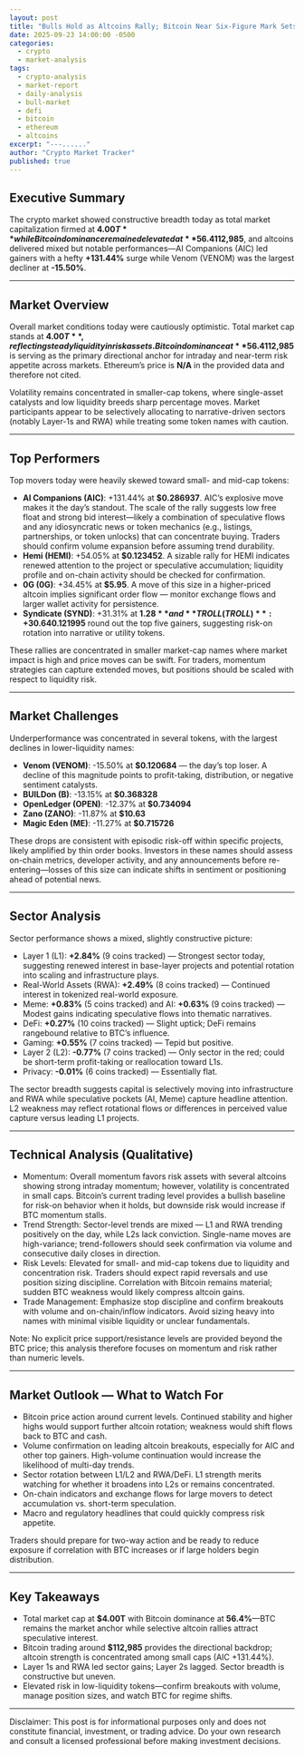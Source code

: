```yaml
---
layout: post
title: "Bulls Hold as Altcoins Rally; Bitcoin Near Six-Figure Mark Sets Tone for Markets"
date: 2025-09-23 14:00:00 -0500
categories:
  - crypto
  - market-analysis
tags:
  - crypto-analysis
  - market-report
  - daily-analysis
  - bull-market
  - defi
  - bitcoin
  - ethereum
  - altcoins
excerpt: "---......"
author: "Crypto Market Tracker"
published: true
---
```


## Executive Summary
The crypto market showed constructive breadth today as total market capitalization firmed at **$4.00T** while Bitcoin dominance remained elevated at **56.4%**. Bitcoin is trading around **$112,985**, and altcoins delivered mixed but notable performances—AI Companions (AIC) led gainers with a hefty **+131.44%** surge while Venom (VENOM) was the largest decliner at **-15.50%**.

---

## Market Overview
Overall market conditions today were cautiously optimistic. Total market cap stands at **$4.00T**, reflecting steady liquidity in risk assets. Bitcoin dominance at **56.4%** indicates that BTC continues to absorb a majority share of capital flows, which can compress altcoin performance unless sector-specific narratives attract rotation. Bitcoin trading around **$112,985** is serving as the primary directional anchor for intraday and near-term risk appetite across markets. Ethereum’s price is **N/A** in the provided data and therefore not cited.

Volatility remains concentrated in smaller-cap tokens, where single-asset catalysts and low liquidity breeds sharp percentage moves. Market participants appear to be selectively allocating to narrative-driven sectors (notably Layer-1s and RWA) while treating some token names with caution.

---

## Top Performers
Top movers today were heavily skewed toward small- and mid-cap tokens:

- **AI Companions (AIC)**: +131.44% at **$0.286937**. AIC’s explosive move makes it the day’s standout. The scale of the rally suggests low free float and strong bid interest—likely a combination of speculative flows and any idiosyncratic news or token mechanics (e.g., listings, partnerships, or token unlocks) that can concentrate buying. Traders should confirm volume expansion before assuming trend durability.
- **Hemi (HEMI)**: +54.05% at **$0.123452**. A sizable rally for HEMI indicates renewed attention to the project or speculative accumulation; liquidity profile and on-chain activity should be checked for confirmation.
- **0G (0G)**: +34.45% at **$5.95**. A move of this size in a higher-priced altcoin implies significant order flow — monitor exchange flows and larger wallet activity for persistence.
- **Syndicate (SYND)**: +31.31% at **$1.28** and **TROLL (TROLL)**: +30.64% at **$0.121995** round out the top five gainers, suggesting risk-on rotation into narrative or utility tokens.

These rallies are concentrated in smaller market-cap names where market impact is high and price moves can be swift. For traders, momentum strategies can capture extended moves, but positions should be scaled with respect to liquidity risk.

---

## Market Challenges
Underperformance was concentrated in several tokens, with the largest declines in lower-liquidity names:

- **Venom (VENOM)**: -15.50% at **$0.120684** — the day’s top loser. A decline of this magnitude points to profit-taking, distribution, or negative sentiment catalysts.
- **BUILDon (B)**: -13.15% at **$0.368328**
- **OpenLedger (OPEN)**: -12.37% at **$0.734094**
- **Zano (ZANO)**: -11.87% at **$10.63**
- **Magic Eden (ME)**: -11.27% at **$0.715726**

These drops are consistent with episodic risk-off within specific projects, likely amplified by thin order books. Investors in these names should assess on-chain metrics, developer activity, and any announcements before re-entering—losses of this size can indicate shifts in sentiment or positioning ahead of potential news.

---

## Sector Analysis
Sector performance shows a mixed, slightly constructive picture:

- Layer 1 (L1): **+2.84%** (9 coins tracked) — Strongest sector today, suggesting renewed interest in base-layer projects and potential rotation into scaling and infrastructure plays.
- Real-World Assets (RWA): **+2.49%** (8 coins tracked) — Continued interest in tokenized real-world exposure.
- Meme: **+0.83%** (5 coins tracked) and AI: **+0.63%** (9 coins tracked) — Modest gains indicating speculative flows into thematic narratives.
- DeFi: **+0.27%** (10 coins tracked) — Slight uptick; DeFi remains rangebound relative to BTC’s influence.
- Gaming: **+0.55%** (7 coins tracked) — Tepid but positive.
- Layer 2 (L2): **-0.77%** (7 coins tracked) — Only sector in the red; could be short-term profit-taking or reallocation toward L1s.
- Privacy: **-0.01%** (6 coins tracked) — Essentially flat.

The sector breadth suggests capital is selectively moving into infrastructure and RWA while speculative pockets (AI, Meme) capture headline attention. L2 weakness may reflect rotational flows or differences in perceived value capture versus leading L1 projects.

---

## Technical Analysis (Qualitative)
- Momentum: Overall momentum favors risk assets with several altcoins showing strong intraday momentum; however, volatility is concentrated in small caps. Bitcoin’s current trading level provides a bullish baseline for risk-on behavior when it holds, but downside risk would increase if BTC momentum stalls.
- Trend Strength: Sector-level trends are mixed — L1 and RWA trending positively on the day, while L2s lack conviction. Single-name moves are high-variance; trend-followers should seek confirmation via volume and consecutive daily closes in direction.
- Risk Levels: Elevated for small- and mid-cap tokens due to liquidity and concentration risk. Traders should expect rapid reversals and use position sizing discipline. Correlation with Bitcoin remains material; sudden BTC weakness would likely compress altcoin gains.
- Trade Management: Emphasize stop discipline and confirm breakouts with volume and on-chain/inflow indicators. Avoid sizing heavy into names with minimal visible liquidity or unclear fundamentals.

Note: No explicit price support/resistance levels are provided beyond the BTC price; this analysis therefore focuses on momentum and risk rather than numeric levels.

---

## Market Outlook — What to Watch For
- Bitcoin price action around current levels. Continued stability and higher highs would support further altcoin rotation; weakness would shift flows back to BTC and cash.
- Volume confirmation on leading altcoin breakouts, especially for AIC and other top gainers. High-volume continuation would increase the likelihood of multi-day trends.
- Sector rotation between L1/L2 and RWA/DeFi. L1 strength merits watching for whether it broadens into L2s or remains concentrated.
- On-chain indicators and exchange flows for large movers to detect accumulation vs. short-term speculation.
- Macro and regulatory headlines that could quickly compress risk appetite.

Traders should prepare for two-way action and be ready to reduce exposure if correlation with BTC increases or if large holders begin distribution.

---

## Key Takeaways
- Total market cap at **$4.00T** with Bitcoin dominance at **56.4%**—BTC remains the market anchor while selective altcoin rallies attract speculative interest.
- Bitcoin trading around **$112,985** provides the directional backdrop; altcoin strength is concentrated among small caps (AIC +131.44%).
- Layer 1s and RWA led sector gains; Layer 2s lagged. Sector breadth is constructive but uneven.
- Elevated risk in low-liquidity tokens—confirm breakouts with volume, manage position sizes, and watch BTC for regime shifts.

---

Disclaimer: This post is for informational purposes only and does not constitute financial, investment, or trading advice. Do your own research and consult a licensed professional before making investment decisions.